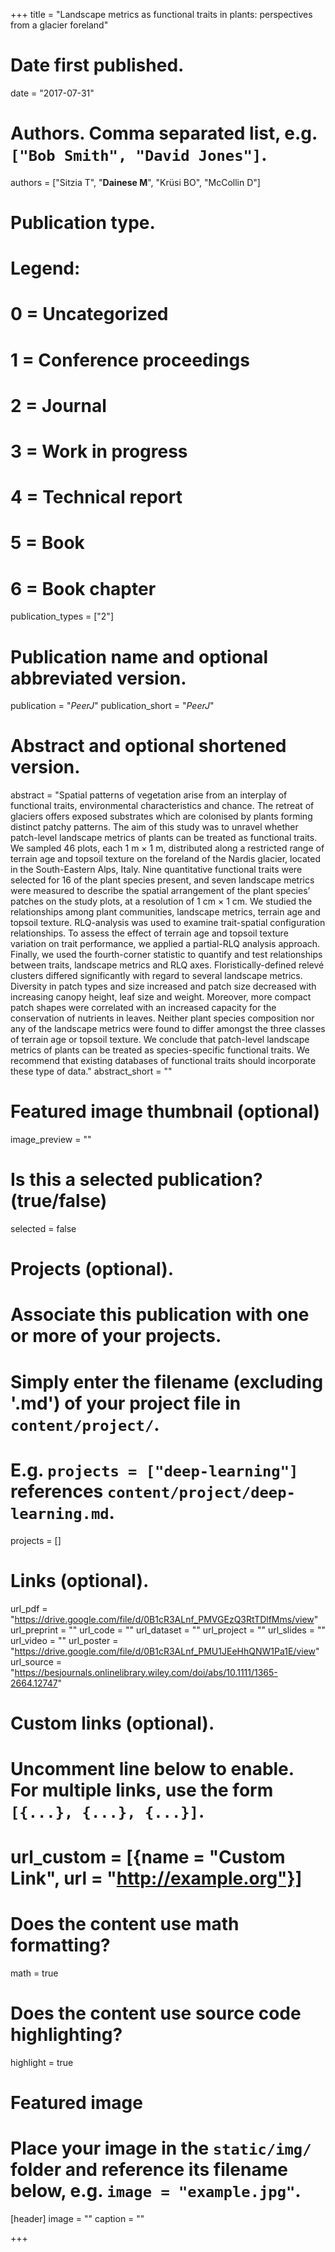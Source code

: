 +++
title = "Landscape metrics as functional traits in plants: perspectives from a glacier foreland"

# Date first published.
date = "2017-07-31"

# Authors. Comma separated list, e.g. `["Bob Smith", "David Jones"]`.
authors = ["Sitzia T", "**Dainese M**", "Krüsi BO", "McCollin D"]

# Publication type.
# Legend:
# 0 = Uncategorized
# 1 = Conference proceedings
# 2 = Journal
# 3 = Work in progress
# 4 = Technical report
# 5 = Book
# 6 = Book chapter
publication_types = ["2"]

# Publication name and optional abbreviated version.
publication = "*PeerJ*"
publication_short = "*PeerJ*"

# Abstract and optional shortened version.
abstract = "Spatial patterns of vegetation arise from an interplay of functional traits, environmental characteristics and chance. The retreat of glaciers offers exposed substrates which are colonised by plants forming distinct patchy patterns. The aim of this study was to unravel whether patch-level landscape metrics of plants can be treated as functional traits. We sampled 46 plots, each 1 m × 1 m, distributed along a restricted range of terrain age and topsoil texture on the foreland of the Nardis glacier, located in the South-Eastern Alps, Italy. Nine quantitative functional traits were selected for 16 of the plant species present, and seven landscape metrics were measured to describe the spatial arrangement of the plant species’ patches on the study plots, at a resolution of 1 cm × 1 cm. We studied the relationships among plant communities, landscape metrics, terrain age and topsoil texture. RLQ-analysis was used to examine trait-spatial configuration relationships. To assess the effect of terrain age and topsoil texture variation on trait performance, we applied a partial-RLQ analysis approach. Finally, we used the fourth-corner statistic to quantify and test relationships between traits, landscape metrics and RLQ axes. Floristically-defined relevé clusters differed significantly with regard to several landscape metrics. Diversity in patch types and size increased and patch size decreased with increasing canopy height, leaf size and weight. Moreover, more compact patch shapes were correlated with an increased capacity for the conservation of nutrients in leaves. Neither plant species composition nor any of the landscape metrics were found to differ amongst the three classes of terrain age or topsoil texture. We conclude that patch-level landscape metrics of plants can be treated as species-specific functional traits. We recommend that existing databases of functional traits should incorporate these type of data."
abstract_short = ""

# Featured image thumbnail (optional)
image_preview = ""

# Is this a selected publication? (true/false)
selected = false

# Projects (optional).
#   Associate this publication with one or more of your projects.
#   Simply enter the filename (excluding '.md') of your project file in `content/project/`.
#   E.g. `projects = ["deep-learning"]` references `content/project/deep-learning.md`.
projects = []

# Links (optional).
url_pdf = "https://drive.google.com/file/d/0B1cR3ALnf_PMVGEzQ3RtTDlfMms/view"
url_preprint = ""
url_code = ""
url_dataset = ""
url_project = ""
url_slides = ""
url_video = ""
url_poster = "https://drive.google.com/file/d/0B1cR3ALnf_PMU1JEeHhQNW1Pa1E/view"
url_source = "https://besjournals.onlinelibrary.wiley.com/doi/abs/10.1111/1365-2664.12747"

# Custom links (optional).
#   Uncomment line below to enable. For multiple links, use the form `[{...}, {...}, {...}]`.
# url_custom = [{name = "Custom Link", url = "http://example.org"}]

# Does the content use math formatting?
math = true

# Does the content use source code highlighting?
highlight = true

# Featured image
# Place your image in the `static/img/` folder and reference its filename below, e.g. `image = "example.jpg"`.
[header]
image = ""
caption = ""

+++

